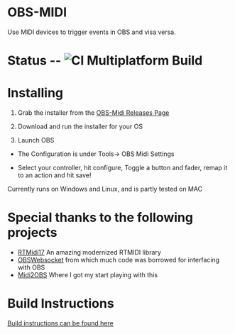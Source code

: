# OBS-MIDI


Use MIDI devices to trigger events in OBS and visa versa.



# Status -- ![CI Multiplatform Build](https://github.com/cpyarger/obs-midi/workflows/CI%20Multiplatform%20Build/badge.svg)
# Installing


1. Grab the installer from the [OBS-Midi Releases Page](https://github.com/cpyarger/obs-midi/releases)

2. Download and run the installer for your OS

3. Launch OBS

  * The Configuration is under Tools-> OBS Midi Settings

  * Select your controller, hit configure, Toggle a button and fader, remap it to an action and hit save!



Currently runs on Windows and Linux, and is partly tested on MAC

 # Special thanks to the following projects
 * [RTMidi17](https://github.com/jcelerier/RtMidi17) An amazing modernized RTMIDI library
 * [OBSWebsocket](https://github.com/Palakis/obs-websocket/) from which much code was borrowed for interfacing with OBS
 * [Midi2OBS](https://github.com/lebaston100/MIDItoOBS) Where I got my start playing with this

# Build Instructions
[Build instructions can be found here](build.md)
